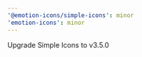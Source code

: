 ```yaml
---
'@emotion-icons/simple-icons': minor
'emotion-icons': minor
---
```


Upgrade Simple Icons to v3.5.0
